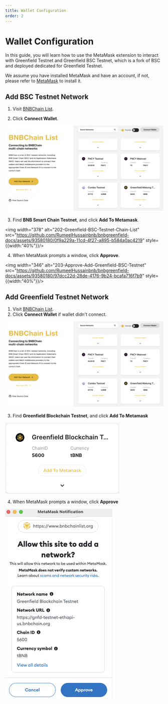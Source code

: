 ```yaml
---
title: Wallet Configuration
order: 2
---
```


# Wallet Configuration

In this guide, you will learn how to use the MetaMask extension to interact with Greenfield Testnet and
Greenfield BSC Testnet, which is a fork of BSC and deployed dedicated for Greenfield Testnet.

We assume you have installed MetaMask and have an account, if not, please refer to [MetaMask](https://metamask.io/download/)
to install it.

## Add BSC Testnet Network
1. Visit [BNBChain List](https://www.bnbchainlist.org/).

2. Click **Connect Wallet**.


![connect-wallet](../../../static/asset/201-Connect-Wallet.png)

3. Find **BNB Smart Chain Testnet**, and click **Add To Metamask**.

<img width="378" alt="202-Greenfield-BSC-Testnet-Chain-List" src="https://github.com/RumeelHussainbnb/bnbgreenfield-docs/assets/93580180/0f9a229a-11cd-4f27-a895-b584a0ac4219" style={{width:"40%"}}/>

4. When MetaMask prompts a window, click **Approve**.

<img width="346" alt="203-Approve-Add-Greenfield-BSC-Testnet" src="https://github.com/RumeelHussainbnb/bnbgreenfield-docs/assets/93580180/97dcc22d-28de-4176-9b24-bcafa716f7b9" style={{width:"40%"}}/>


## Add Greenfield Testnet Network
1. Visit [BNBChain List](https://www.bnbchainlist.org/).
2. Click **Connect Wallet** if wallet didn't connect.

![connect-wallet](../../../static/asset/201-Connect-Wallet.png)

3. Find **Greenfield Blockchain Testnet**, and click **Add To Metamask**


![greenfield-chain-list](../../../static/asset/204-Greenfield-Testnet-Chain-List.png)

4. When MetaMask prompts a window, click **Approve**

![approve-greenfield-testnet](../../../static/asset/205-Approve-Add-Greenfield-Testnet.png)

